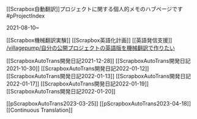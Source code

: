 
[[Scrapbox自動翻訳]]プロジェクトに関する個人的メモのハブページです #pProjectIndex

2021-08-10~

[[Scrapbox機械翻訳実験]]
[[Scrapbox英語化計画]]
[[英語発信支援]]
[/villagepump/自分の公開プロジェクトの英語版を機械翻訳で作りたい](https://scrapbox.io/villagepump/自分の公開プロジェクトの英語版を機械翻訳で作りたい)

[[ScrapboxAutoTrans開発日記2021-12-28]]
[[ScrapboxAutoTrans開発日記2021-10-30]]
[[ScrapboxAutoTrans開発日記2022-01-12]]
[[ScrapboxAutoTrans開発日記2022-01-13]]
[[ScrapboxAutoTrans開発日記2022-01-17]]
[[ScrapboxAutoTrans開発日記2022-01-19]]
[[ScrapboxAutoTrans開発日記2022-01-20]]

[[pScrapboxAutoTrans2023-03-25]]
[[pScrapboxAutoTrans2023-04-18]]
[[Continuous Translation]]
